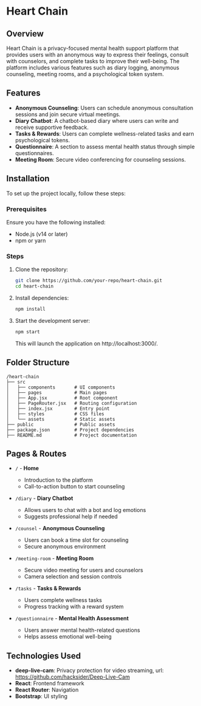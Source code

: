 # Heart Chain

## Overview

Heart Chain is a privacy-focused mental health support platform that provides users with an anonymous way to express their feelings, consult with counselors, and complete tasks to improve their well-being. The platform includes various features such as diary logging, anonymous counseling, meeting rooms, and a psychological token system.

## Features

- **Anonymous Counseling**: Users can schedule anonymous consultation sessions and join secure virtual meetings.
- **Diary Chatbot**: A chatbot-based diary where users can write and receive supportive feedback.
- **Tasks & Rewards**: Users can complete wellness-related tasks and earn psychological tokens.
- **Questionnaire**: A section to assess mental health status through simple questionnaires.
- **Meeting Room**: Secure video conferencing for counseling sessions.

## Installation

To set up the project locally, follow these steps:

### Prerequisites

Ensure you have the following installed:

- Node.js (v14 or later)
- npm or yarn

### Steps

1. Clone the repository:

   ```sh
   git clone https://github.com/your-repo/heart-chain.git
   cd heart-chain
   ```

2. Install dependencies:

   ```sh
   npm install
   ```

3. Start the development server:

   ```sh
   npm start
   ```

   This will launch the application on http://localhost:3000/.

## Folder Structure

```
/heart-chain
├── src
│   ├── components       # UI components
│   ├── pages            # Main pages
│   ├── App.jsx          # Root component
│   ├── PageRouter.jsx   # Routing configuration
│   ├── index.jsx        # Entry point
│   ├── styles           # CSS files
│   └── assets           # Static assets
├── public               # Public assets
├── package.json         # Project dependencies
├── README.md            # Project documentation
```

## Pages & Routes

- `/` - **Home**
  - Introduction to the platform
  - Call-to-action button to start counseling

- `/diary` - **Diary Chatbot**
  - Allows users to chat with a bot and log emotions
  - Suggests professional help if needed

- `/counsel` - **Anonymous Counseling**
  - Users can book a time slot for counseling
  - Secure anonymous environment

- `/meeting-room` - **Meeting Room**
  - Secure video meeting for users and counselors
  - Camera selection and session controls

- `/tasks` - **Tasks & Rewards**
  - Users complete wellness tasks
  - Progress tracking with a reward system

- `/questionnaire` - **Mental Health Assessment**
  - Users answer mental health-related questions
  - Helps assess emotional well-being

## Technologies Used

- **deep-live-cam**: Privacy protection for video streaming, url: https://github.com/hacksider/Deep-Live-Cam
- **React**: Frontend framework
- **React Router**: Navigation
- **Bootstrap**: UI styling
